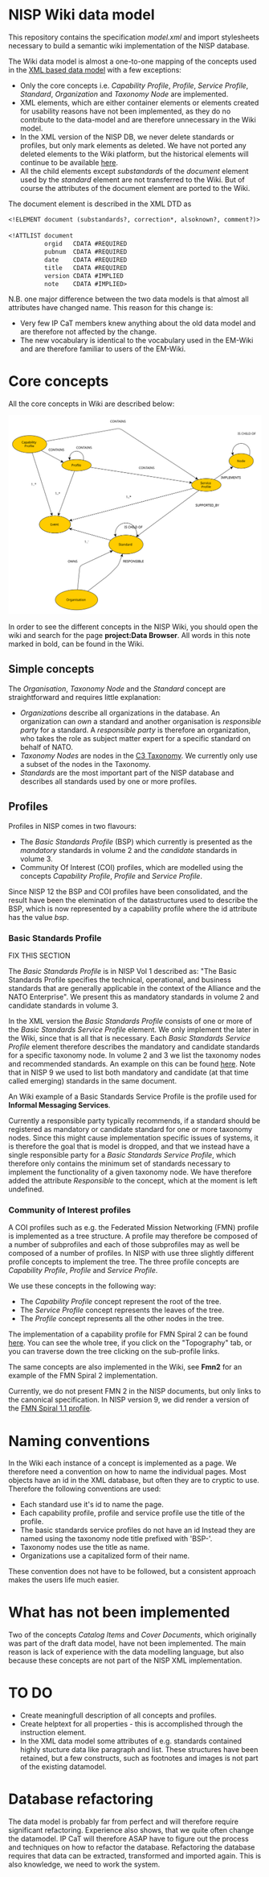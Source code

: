 # NISP Wiki data model

This repository contains the specification *model.xml* and import stylesheets necessary to build a semantic wiki implementation of the NISP database.

The Wiki data model is almost a one-to-one mapping of the concepts used in the [XML based data model](https://stavnstrup.github.io/nisp-tools/nisp-database-schema.html) with a few exceptions:

* Only the core concepts i.e. *Capability Profile*,  *Profile*, *Service Profile*, *Standard*, *Organization* and *Taxonomy Node* are implemented.
* XML elements, which are either container elements or elements created for usability reasons have not been implemented, as they do no contribute to the data-model and are therefore unnecessary in the Wiki model.
* In the XML version of the NISP DB, we never delete standards or profiles, but only mark elements as deleted. We have not ported any deleted elements to the Wiki platform, but the historical elements will continue to be available [here](https://nisp.nw3.dk/).
* All the child elements except *substandards* of the *document* element used by the *standard* element are not transferred to the Wiki. But of course the attributes of the document element are ported to the Wiki.

The document element is described in the XML DTD as

~~~{.dtd}
<!ELEMENT document (substandards?, correction*, alsoknown?, comment?)>

<!ATTLIST document
          orgid   CDATA #REQUIRED
          pubnum  CDATA #REQUIRED
          date    CDATA #REQUIRED
          title   CDATA #REQUIRED
          version CDATA #IMPLIED
          note    CDATA #IMPLIED>
~~~

N.B. one major difference between the two data models is that almost all attributes have changed name. This reason for this change is:

* Very few IP CaT members knew anything about the old data model and are therefore not affected by the change.
* The new vocabulary is identical to the vocabulary used in the EM-Wiki and are therefore familiar to users of the EM-Wiki.

# Core concepts

All the core concepts in Wiki are described below:

![NISP conceptual model](nisp-graph-db.svg)

In order to see the different concepts in the NISP Wiki, you should open the wiki and search for the page **project:Data Browser**. All words in this note marked in bold, can be found in the Wiki.

## Simple concepts

The *Organisation*, *Taxonomy Node* and the *Standard* concept are straightforward and requires little explanation:

* *Organizations* describe all organizations in the database. An organization can *own* a standard and another organisation is *responsible party* for a standard. A *responsible party* is therefore an organization, who takes the role as subject matter expert for a specific standard on behalf of NATO.
* *Taxonomy Nodes* are nodes in the [C3 Taxonomy](https://www.nato.int/cps/en/natohq/topics_157573.htm?). We currently only use a subset of the nodes in the Taxonomy.
* *Standards* are the most important part of the NISP database and describes all standards used by one or more profiles.

## Profiles

Profiles in NISP comes in two flavours:

* The *Basic Standards Profile* (BSP) which currently is presented as the *mandatory* standards in volume 2 and the *candidate* standards in volume 3.
* Community Of Interest (COI) profiles, which are modelled using the concepts *Capability Profile*, *Profile* and *Service Profile*.

Since NISP 12 the BSP and COI profiles have been consolidated, and the result have been the elemination of the datastructures used to describe the BSP, which is now represented by a capability profile where the id  attribute has the value *bsp*.

### Basic Standards Profile

FIX THIS SECTION

The *Basic Standards Profile* is in NISP Vol 1 described as: "The Basic Standards Profile specifies the technical, operational, and business standards that are generally applicable in the context of the Alliance and the NATO Enterprise". We present this as mandatory standards in volume 2 and candidate standards in volume 3.

In the XML version the *Basic Standards Profile* consists of one or more of the *Basic Standards Service Profile* element. We only implement the later in the Wiki, since that is all that is necessary. Each *Basic Standards Service Profile* element therefore describes the mandatory and candidate standards for a specific taxonomy node. In volume 2 and 3 we list the taxonomy nodes and recommended standards. An example on this can be found [here](https://archive.nisp.nw3.dk/nisp-9.0/volume2/ch03s02.html). Note that in NISP 9 we used to list both mandatory and candidate (at that time called emerging) standards in the same document.

An Wiki example of a Basic Standards Service Profile is the profile used for **Informal Messaging Services**.

Currently a responsible party typically recommends, if a standard should be registered as mandatory or candidate standard for one or more taxonomy nodes. Since this might cause implementation specific issues of systems, it is therefore the goal that is model is dropped, and that we instead have a single responsible party for a *Basic Standards Service Profile*, which therefore only contains the minimum set of standards necessary to implement the functionality of a given taxonomy node. We have therefore added the attribute *Responsible* to the concept, which at the moment is left undefined.

### Community of Interest profiles

A COI profiles such as e.g. the Federated Mission Networking (FMN) profile is implemented as a tree structure. A profile may therefore be composed of a number of subprofiles and each of those subprofiles may as well be composed of a number of profiles. In NISP with use three slightly different profile concepts to implement the tree. The three profile concepts are *Capability Profile*,  *Profile* and *Service Profile*.

We use these concepts in the following way:

* The *Capability Profile* concept represent the root of the tree.
* The *Service Profile* concept represents the leaves of the tree.
* The *Profile* concept represents all the other nodes in the tree.

The implementation of a capability profile for FMN Spiral 2 can be found [here](https://nisp.nw3.dk/capabilityprofile/fmn2.html). You can see the whole tree, if you click on the "Topography" tab, or you can traverse down the tree clicking on the sub-profile links.

The same concepts are also implemented in the Wiki, see **Fmn2** for an example of the FMN Spiral 2 implementation.

Currently, we do not present FMN 2 in the NISP documents, but only links to the canonical specification. In NISP version 9, we did render a version of the [FMN Spiral 1.1 profile](https://archive.nisp.nw3.dk/nisp-9.0/volume3/apgs03.html).

# Naming conventions

In the Wiki each instance of a concept is implemented as a page. We therefore need a convention on how to name the individual pages. Most objects have an id in the XML database, but often they are to cryptic to use. Therefore the following conventions are used:

* Each standard use it's id to name the page.
* Each capability profile, profile and service profile use the title of the profile.
* The basic standards service profiles do not have an id Instead they are named using the taxonomy node title prefixed with 'BSP-'.
* Taxonomy nodes use the title as name.
* Organizations use a capitalized form of their name.

These convention does not have to be followed, but a consistent approach makes the users life much easier.

# What has not been implemented

Two of the concepts *Catalog Items* and *Cover Documents*, which originally was part of the draft data model, have not been implemented. The main reason is lack of experience with the data modelling language, but also because these concepts are not part of the NISP XML implementation.

# TO DO

* Create meaningfull description of all concepts and profiles.
* Create helptext for all properties - this is accomplished through the instruction element.
* In the XML data model some attributes of e.g. standards contained highly stucture data like paragraph and list. These structures have been retained, but a few constructs, such as footnotes and images is not part of the existing datamodel.

# Database refactoring

The data model is probably far from perfect and will therefore require significant refactoring. Experience also shows, that we quite often change the datamodel. IP CaT will therefore ASAP have to figure out the process and techniques on how to refactor the database. Refactoring the database requires that data can be extracted, transformed and imported again. This is also knowledge, we need to work the system.
